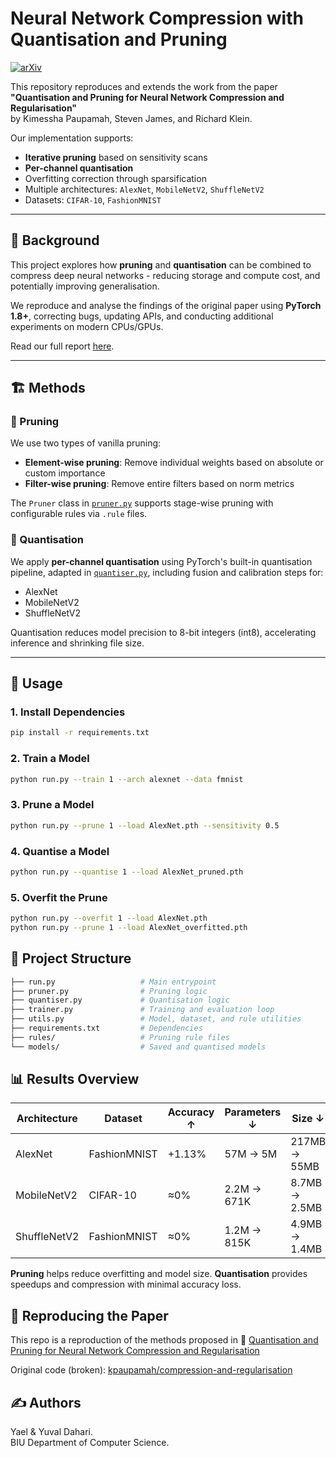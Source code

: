 # Neural Network Compression with Quantisation and Pruning

[![arXiv](https://img.shields.io/badge/arXiv-2001.04850-b31b1b.svg)](https://arxiv.org/abs/2001.04850)

This repository reproduces and extends the work from the paper  
**"Quantisation and Pruning for Neural Network Compression and Regularisation"**  
by Kimessha Paupamah, Steven James, and Richard Klein.

Our implementation supports:
- **Iterative pruning** based on sensitivity scans
- **Per-channel quantisation**
- Overfitting correction through sparsification
- Multiple architectures: `AlexNet`, `MobileNetV2`, `ShuffleNetV2`
- Datasets: `CIFAR-10`, `FashionMNIST`

---

## 🧠 Background

This project explores how **pruning** and **quantisation** can be combined to compress deep neural networks - reducing storage and compute cost, and potentially improving generalisation.

We reproduce and analyse the findings of the original paper using **PyTorch 1.8+**, correcting bugs, updating APIs, and conducting additional experiments on modern CPUs/GPUs.

Read our full report [here](./Quantisation%20and%20Pruning%20for%20Neural%20Network%20Compression%20and%20Regularisation%20-%20Paper%20Reproduction.pdf).

---

## 🏗️ Methods

### 🔪 Pruning

We use two types of vanilla pruning:
- **Element-wise pruning**: Remove individual weights based on absolute or custom importance
- **Filter-wise pruning**: Remove entire filters based on norm metrics

The `Pruner` class in [`pruner.py`](./pruner.py) supports stage-wise pruning with configurable rules via `.rule` files.

### 🧮 Quantisation

We apply **per-channel quantisation** using PyTorch's built-in quantisation pipeline, adapted in [`quantiser.py`](./quantiser.py), including fusion and calibration steps for:
- AlexNet
- MobileNetV2
- ShuffleNetV2

Quantisation reduces model precision to 8-bit integers (int8), accelerating inference and shrinking file size.

---

## 🏃 Usage

### 1. Install Dependencies

```bash
pip install -r requirements.txt
```

### 2. Train a Model

```bash
python run.py --train 1 --arch alexnet --data fmnist
```

### 3. Prune a Model

```bash
python run.py --prune 1 --load AlexNet.pth --sensitivity 0.5
```

### 4. Quantise a Model
```bash
python run.py --quantise 1 --load AlexNet_pruned.pth
```

### 5. Overfit the Prune
```bash
python run.py --overfit 1 --load AlexNet.pth
python run.py --prune 1 --load AlexNet_overfitted.pth
```

## 📁 Project Structure
```bash
├── run.py                   # Main entrypoint
├── pruner.py                # Pruning logic
├── quantiser.py             # Quantisation logic
├── trainer.py               # Training and evaluation loop
├── utils.py                 # Model, dataset, and rule utilities
├── requirements.txt         # Dependencies
├── rules/                   # Pruning rule files
└── models/                  # Saved and quantised models
```

## 📊 Results Overview
| Architecture | Dataset      | Accuracy ↑ | Parameters ↓ | Size ↓        | Inference ↓  |
| ------------ | ------------ | ---------- | ------------ | ------------- | ------------ |
| AlexNet      | FashionMNIST | +1.13%     | 57M → 5M     | 217MB → 55MB  | 11ms → 5ms   |
| MobileNetV2  | CIFAR-10     | ≈0%        | 2.2M → 671K  | 8.7MB → 2.5MB | 35ms → 4.5ms |
| ShuffleNetV2 | FashionMNIST | ≈0%        | 1.2M → 815K  | 4.9MB → 1.4MB | 13ms → 7.5ms |

**Pruning** helps reduce overfitting and model size.
**Quantisation** provides speedups and compression with minimal accuracy loss.

## 🧪 Reproducing the Paper
This repo is a reproduction of the methods proposed in
📄 [Quantisation and Pruning for Neural Network Compression and Regularisation](https://www.arxiv.org/pdf/2001.04850)

Original code (broken): [kpaupamah/compression-and-regularisation](https://github.com/kpaupamah/compression-and-regularisation)

## ✍️ Authors
Yael & Yuval Dahari.  
BIU Department of Computer Science.


